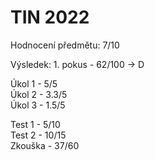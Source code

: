 # TIN 2022
Hodnocení předmětu: 7/10

Výsledek: 1. pokus - 62/100 -> D

Úkol 1 - 5/5
<br>
Úkol 2 - 3.3/5
<br>
Úkol 3 - 1.5/5

Test 1 - 5/10
<br>
Test 2 - 10/15
<br>
Zkouška - 37/60